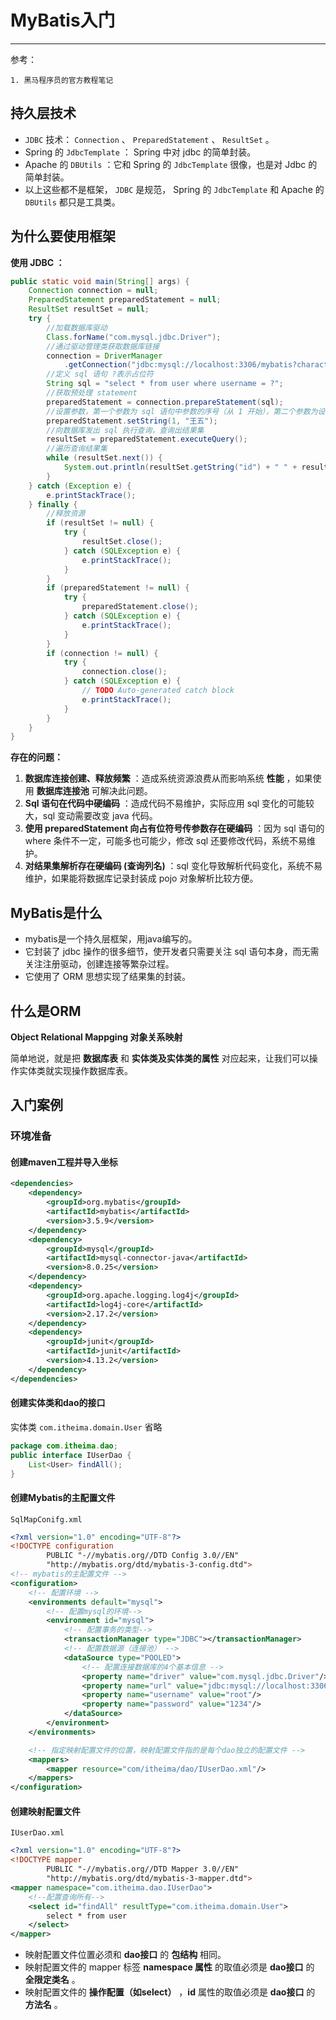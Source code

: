 # MyBatis入门

---

参考：

```wiki
1. 黑马程序员的官方教程笔记
```



## 持久层技术

- `JDBC` 技术： `Connection` 、 `PreparedStatement` 、 `ResultSet` 。
- Spring 的 `JdbcTemplate` ： Spring 中对 jdbc 的简单封装。
- Apache 的 `DBUtils` ：它和 Spring 的 `JdbcTemplate` 很像，也是对 Jdbc 的简单封装。
- 以上这些都不是框架， `JDBC` 是规范， Spring 的 `JdbcTemplate` 和 Apache 的 `DBUtils` 都只是工具类。

## 为什么要使用框架

**使用 JDBC ：**

```java
public static void main(String[] args) {
    Connection connection = null;
    PreparedStatement preparedStatement = null;
    ResultSet resultSet = null;
    try {
        //加载数据库驱动
        Class.forName("com.mysql.jdbc.Driver");
        //通过驱动管理类获取数据库链接
        connection = DriverManager
            .getConnection("jdbc:mysql://localhost:3306/mybatis?characterEncoding=utf-8", "root", "root");
        //定义 sql 语句 ?表示占位符
        String sql = "select * from user where username = ?";
        //获取预处理 statement
        preparedStatement = connection.prepareStatement(sql);
        //设置参数，第一个参数为 sql 语句中参数的序号（从 1 开始），第二个参数为设置的参数值
        preparedStatement.setString(1, "王五");
        //向数据库发出 sql 执行查询，查询出结果集
        resultSet = preparedStatement.executeQuery();
        //遍历查询结果集
        while (resultSet.next()) {
            System.out.println(resultSet.getString("id") + " " + resultSet.getString("username"));
        }
    } catch (Exception e) {
        e.printStackTrace();
    } finally {
        //释放资源
        if (resultSet != null) {
            try {
                resultSet.close();
            } catch (SQLException e) {
                e.printStackTrace();
            }
        }
        if (preparedStatement != null) {
            try {
                preparedStatement.close();
            } catch (SQLException e) {
                e.printStackTrace();
            }
        }
        if (connection != null) {
            try {
                connection.close();
            } catch (SQLException e) {
                // TODO Auto-generated catch block
                e.printStackTrace();
            }
        }
    }
}  
```

**存在的问题：**

1. **数据库连接创建、释放频繁** ：造成系统资源浪费从而影响系统 **性能** ，如果使用 **数据库连接池** 可解决此问题。
2. **Sql 语句在代码中硬编码** ：造成代码不易维护，实际应用 sql 变化的可能较大，sql 变动需要改变 java 代码。
3. **使用 preparedStatement 向占有位符号传参数存在硬编码** ：因为 sql 语句的 where 条件不一定，可能多也可能少，修改 sql 还要修改代码，系统不易维护。
4. **对结果集解析存在硬编码 (查询列名)** ：sql 变化导致解析代码变化，系统不易维护，如果能将数据库记录封装成 pojo 对象解析比较方便。

## MyBatis是什么

- mybatis是一个持久层框架，用java编写的。
- 它封装了 jdbc 操作的很多细节，使开发者只需要关注 sql 语句本身，而无需关注注册驱动，创建连接等繁杂过程。
- 它使用了 ORM 思想实现了结果集的封装。

## 什么是ORM

**Object Relational Mappging 对象关系映射**

简单地说，就是把 **数据库表** 和 **实体类及实体类的属性** 对应起来，让我们可以操作实体类就实现操作数据库表。

## 入门案例

### 环境准备

#### 创建maven工程并导入坐标	

```xml
<dependencies>
    <dependency>
        <groupId>org.mybatis</groupId>
        <artifactId>mybatis</artifactId>
        <version>3.5.9</version>
    </dependency>
    <dependency>
        <groupId>mysql</groupId>
        <artifactId>mysql-connector-java</artifactId>
        <version>8.0.25</version>
    </dependency>
    <dependency>
        <groupId>org.apache.logging.log4j</groupId>
        <artifactId>log4j-core</artifactId>
        <version>2.17.2</version>
    </dependency>
    <dependency>
        <groupId>junit</groupId>
        <artifactId>junit</artifactId>
        <version>4.13.2</version>
    </dependency>
</dependencies>
```

#### 创建实体类和dao的接口

实体类 `com.itheima.domain.User` 省略

```java
package com.itheima.dao;
public interface IUserDao {
    List<User> findAll();
}
```

#### 创建Mybatis的主配置文件

`SqlMapConifg.xml`

```xml
<?xml version="1.0" encoding="UTF-8"?>
<!DOCTYPE configuration
        PUBLIC "-//mybatis.org//DTD Config 3.0//EN"
        "http://mybatis.org/dtd/mybatis-3-config.dtd">
<!-- mybatis的主配置文件 -->
<configuration>
    <!-- 配置环境 -->
    <environments default="mysql">
        <!-- 配置mysql的环境-->
        <environment id="mysql">
            <!-- 配置事务的类型-->
            <transactionManager type="JDBC"></transactionManager>
            <!-- 配置数据源（连接池） -->
            <dataSource type="POOLED">
                <!-- 配置连接数据库的4个基本信息 -->
                <property name="driver" value="com.mysql.jdbc.Driver"/>
                <property name="url" value="jdbc:mysql://localhost:3306/eesy_mybatis"/>
                <property name="username" value="root"/>
                <property name="password" value="1234"/>
            </dataSource>
        </environment>
    </environments>

    <!-- 指定映射配置文件的位置，映射配置文件指的是每个dao独立的配置文件 -->
    <mappers>
        <mapper resource="com/itheima/dao/IUserDao.xml"/>
    </mappers>
</configuration>
```

#### 创建映射配置文件

`IUserDao.xml`

```xml
<?xml version="1.0" encoding="UTF-8"?>
<!DOCTYPE mapper
        PUBLIC "-//mybatis.org//DTD Mapper 3.0//EN"
        "http://mybatis.org/dtd/mybatis-3-mapper.dtd">
<mapper namespace="com.itheima.dao.IUserDao">
    <!--配置查询所有-->
    <select id="findAll" resultType="com.itheima.domain.User">
        select * from user
    </select>
</mapper>
```

- 映射配置文件位置必须和 **dao接口** 的 **包结构** 相同。
- 映射配置文件的 mapper 标签 **namespace 属性** 的取值必须是 **dao接口** 的 **全限定类名** 。
- 映射配置文件的 **操作配置（如select）** ，**id** 属性的取值必须是 **dao接口** 的 **方法名** 。
